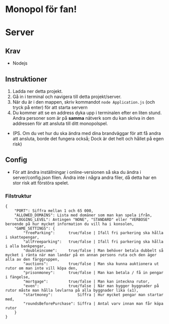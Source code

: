 # Monopol för fan!

# Server
## Krav
* Nodejs

## Instruktioner
1. Ladda ner detta projekt.
2. Gå in i terminal och navigera till detta projekt/server.
3. När du är i den mappen, skriv kommandot `node Application.js` (och tryck på enter) för att starta servern
4. Du kommer att se en address dyka upp i terminalen efter en liten stund. Andra personer som är på **samma** nätverk som du kan skriva in den addressen för att ansluta till ditt monopolspel.
* (PS. Om du vet hur du ska ändra med dina brandväggar för att få andra att ansluta, borde det fungera också; Dock är det helt och hållet på egen risk)

## Config
* För att ändra inställningar i online-versionen så ska du ändra i server/config.json filen. Ändra inte i några andra filer, då detta har en stor risk att förstöra spelet.
### Filstruktur
```
{
    "PORT": Siffra mellan 1 och 65 000,
    "ALLOWED_DOMAINS": Lista med domäner som man kan spela ifrån,
    "LOGGING_LEVEL": Antingen "NONE", "STANDARD" eller "VERBOSE" beroende på hur mycket information du vill ha i konsolen,
    "GAME_SETTINGS": {
        "freeParking":      true/false | Ifall fri parkering ska hålla i skattepengar,
        "allFreeparking":   true/false | Ifall fri parkering ska hålla i alla bankpengar,
        "doubleincome":     true/false | Man behöver betala dubbelt så mycket i ränta när man landar på en annan persons ruta och den äger alla av den färggruppen,
        "auctions":         true/false | Man ska kunna auktionera ut rutor om man inte vill köpa den,
        "prisonmoney":      true/false | Man kan betala / få in pengar i fängelse,
        "mortgage":         true/false | Man kan inteckna rutor,
        "even":             true/false | När man bygger byggnader på rutor måste man hålla levlarna på alla byggnader lika (±1),
        "startmoney":           Siffra | Hur mycket pengar man startar med,
        "roundsBeforePurchase": Siffra | Antal varv innan man får köpa rutor
    }
}
```